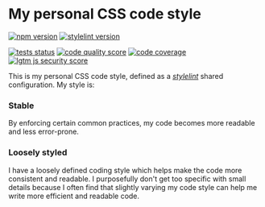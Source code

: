 # My personal CSS code style

[![npm version](https://img.shields.io/npm/v/@atjn/stylelint-config?style=flat-square)](https://www.npmjs.com/package/@atjn/stylelint-config)
[![stylelint version](https://img.shields.io/npm/dependency-version/@atjn/stylelint-config/peer/stylelint?style=flat-square&label=stylelint)](https://www.npmjs.com/package/@atjn/stylelint-config?activeTab=dependencies)

[![tests status](https://img.shields.io/github/workflow/status/atjn/stylelint-config/Code%20quality?style=flat-square&label=tests)](https://github.com/atjn/stylelint-config/actions/workflows/code-quality.yml)
[![code quality score](https://img.shields.io/codacy/grade/25d00330c50c4de0901d61787fff6193?style=flat-square)](https://www.codacy.com/gh/atjn/stylelint-config/dashboard)
[![code coverage](https://img.shields.io/codacy/coverage/25d00330c50c4de0901d61787fff6193?style=flat-square)](https://www.codacy.com/gh/atjn/stylelint-config/dashboard)
[![lgtm js security score](https://img.shields.io/lgtm/grade/javascript/g/atjn/stylelint-config.svg?style=flat-square&logo=lgtm&label=security%20score)](https://lgtm.com/projects/g/atjn/stylelint-config/context:javascript)

This is my personal CSS code style, defined as a _[stylelint](https://stylelint.io/)_ shared configuration. My style is:

### Stable
By enforcing certain common practices, my code becomes more readable and less error-prone.
### Loosely styled
I have a loosely defined coding style which helps make the code more consistent and readable. I purposefully don't get too specific with small details because I often find that slightly varying my code style can help me write more efficient and readable code.
